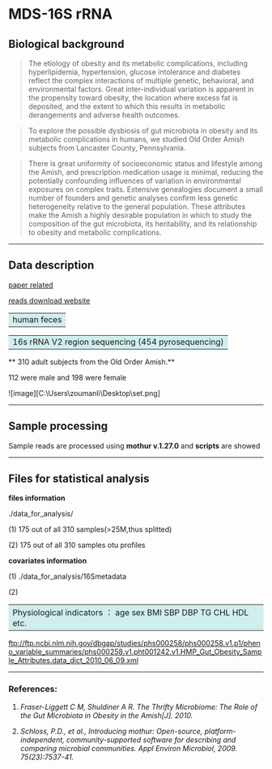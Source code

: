 # MDS-16S rRNA

## Biological background
>The etiology of obesity and its metabolic complications, including hyperlipidemia, hypertension, glucose intolerance and diabetes reflect the complex interactions of multiple genetic, behavioral, and environmental factors. Great inter-individual variation is apparent in the propensity toward obesity, the location where excess fat is deposited, and the extent to which this results in metabolic derangements and adverse health outcomes.

>To explore the possible dysbiosis of gut microbiota in obesity and its metabolic complications in humans, we studied Old Order Amish subjects from Lancaster County, Pennsylvania.

>There is great uniformity of socioeconomic status and lifestyle among the Amish, and prescription medication usage is minimal, reducing the potentially confounding influences of variation in environmental exposures on complex traits. Extensive genealogies document a small number of founders and genetic analyses confirm less genetic heterogeneity relative to the general population. These attributes make the Amish a highly desirable population in which to study the composition of the gut microbiota, its heritability, and its relationship to obesity and metabolic complications.
*************************************

## Data description
[paper related](https://www.ncbi.nlm.nih.gov/pmc/articles/PMC3419686/#)

[reads download website](https://www.ncbi.nlm.nih.gov/Traces/study/?acc=phs000258)

<table><tr><td bgcolor=#D1EEEE>human feces</td></tr></table>

<table><tr><td bgcolor=#D1EEEE>16s rRNA V2 region sequencing (454 pyrosequencing)</td></tr></table>

** 310 adult subjects from the Old Order Amish.**  

112 were male and 198 were female

![image][C:\Users\zoumanli\Desktop\set.png]
*****************************

## Sample processing
Sample reads are processed using **mothur v.1.27.0** and **scripts** are showed
******************************

## Files for statistical analysis
**files information**

./data_for_analysis/

(1) 175 out of all 310 samples(>25M,thus splitted)

(2) 175 out of all 310 samples otu profiles

**covariates information**

(1) ./data_for_analysis/16Smetadata

(2) <table><tr><td bgcolor=#D1EEEE> Physiological indicators ： age sex BMI SBP DBP TG CHL HDL etc.</td></tr></table>
ftp://ftp.ncbi.nlm.nih.gov/dbgap/studies/phs000258/phs000258.v1.p1/pheno_variable_summaries/phs000258.v1.pht001242.v1.HMP_Gut_Obesity_Sample_Attributes.data_dict_2010_06_09.xml
***********************************

### References:
1. *Fraser-Liggett C M, Shuldiner A R. The Thrifty Microbiome: The Role of the Gut Microbiota in Obesity in the Amish[J]. 2010.*

2. *Schloss, P.D., et al., Introducing mothur: Open-source, platform-independent, community-supported software for describing
and comparing microbial communities. Appl Environ Microbiol, 2009. 75(23):7537-41.*



